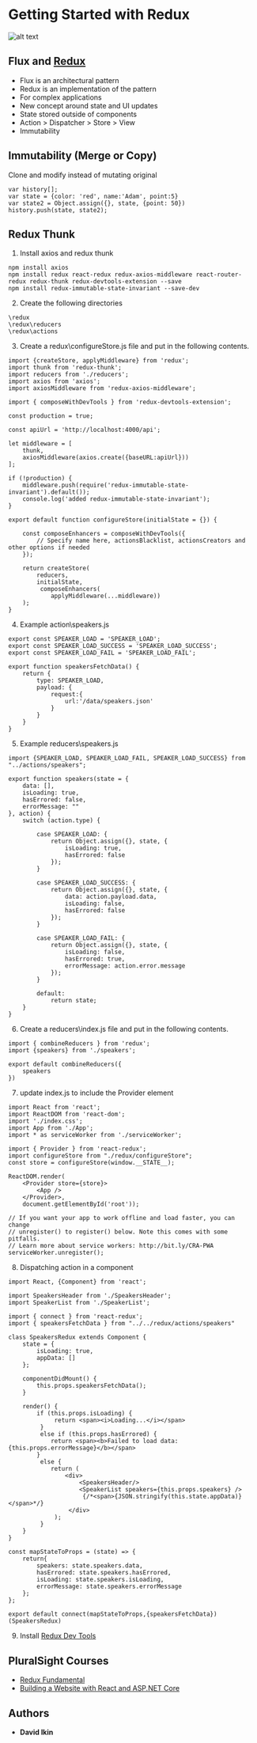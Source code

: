 # Getting Started with Redux

![alt text](redux.jpg "Redux")

## Flux and [Redux](https://redux.js.org)
* Flux is an architectural pattern
* Redux is an implementation of the pattern
* For complex applications
* New concept around state and UI updates
* State stored outside of components
* Action > Dispatcher > Store  > View
* Immutability

## Immutability (Merge or Copy)
Clone and modify instead of mutating original
```
var history[];
var state = {color: 'red', name:'Adam', point:5}
var state2 = Object.assign({}, state, {point: 50})
history.push(state, state2);
```

## Redux Thunk
1. Install axios and redux thunk
```
npm install axios
npm install redux react-redux redux-axios-middleware react-router-redux redux-thunk redux-devtools-extension --save
npm install redux-immutable-state-invariant --save-dev
```
2. Create the following directories
```
\redux
\redux\reducers
\redux\actions
```
3. Create a redux\configureStore.js file and put in the following contents.
```
import {createStore, applyMiddleware} from 'redux';
import thunk from 'redux-thunk';
import reducers from './reducers';
import axios from 'axios';
import axiosMiddleware from 'redux-axios-middleware';

import { composeWithDevTools } from 'redux-devtools-extension';

const production = true;

const apiUrl = 'http://localhost:4000/api';

let middleware = [
    thunk,
    axiosMiddleware(axios.create({baseURL:apiUrl}))
];

if (!production) {
    middleware.push(require('redux-immutable-state-invariant').default());
    console.log('added redux-immutable-state-invariant');
}

export default function configureStore(initialState = {}) {

    const composeEnhancers = composeWithDevTools({
        // Specify name here, actionsBlacklist, actionsCreators and other options if needed
    });

    return createStore(
        reducers,
        initialState,
         composeEnhancers(
            applyMiddleware(...middleware))
    );
}
```
4. Example action\speakers.js
```
export const SPEAKER_LOAD = 'SPEAKER_LOAD';
export const SPEAKER_LOAD_SUCCESS = 'SPEAKER_LOAD_SUCCESS';
export const SPEAKER_LOAD_FAIL = 'SPEAKER_LOAD_FAIL';

export function speakersFetchData() {
    return {
        type: SPEAKER_LOAD,
        payload: {
            request:{
                url:'/data/speakers.json'
            } 
        }
    }
}
```
5. Example reducers\speakers.js
```
import {SPEAKER_LOAD, SPEAKER_LOAD_FAIL, SPEAKER_LOAD_SUCCESS} from "../actions/speakers";

export function speakers(state = {
    data: [],
    isLoading: true,
    hasErrored: false,
    errorMessage: ""
}, action) {
    switch (action.type) {

        case SPEAKER_LOAD: {
            return Object.assign({}, state, {
                isLoading: true,
                hasErrored: false
            });
        }

        case SPEAKER_LOAD_SUCCESS: {
            return Object.assign({}, state, {
                data: action.payload.data,
                isLoading: false,
                hasErrored: false
            });
        }

        case SPEAKER_LOAD_FAIL: {
            return Object.assign({}, state, {
                isLoading: false,
                hasErrored: true,
                errorMessage: action.error.message
            });
        }

        default:
            return state;
    }
}
```
6. Create a reducers\index.js file and put in the following contents.
```
import { combineReducers } from 'redux';
import {speakers} from './speakers';

export default combineReducers({
    speakers
})
```
7. update index.js to include the Provider element
```
import React from 'react';
import ReactDOM from 'react-dom';
import './index.css';
import App from './App';
import * as serviceWorker from './serviceWorker';

import { Provider } from 'react-redux';
import configureStore from "./redux/configureStore";
const store = configureStore(window.__STATE__);

ReactDOM.render(
    <Provider store={store}>
        <App />
    </Provider>, 
    document.getElementById('root'));

// If you want your app to work offline and load faster, you can change
// unregister() to register() below. Note this comes with some pitfalls.
// Learn more about service workers: http://bit.ly/CRA-PWA
serviceWorker.unregister();
```
8. Dispatching action in a component
```
import React, {Component} from 'react';

import SpeakersHeader from './SpeakersHeader';
import SpeakerList from './SpeakerList';

import { connect } from 'react-redux';
import { speakersFetchData } from "../../redux/actions/speakers"

class SpeakersRedux extends Component {
    state = {
        isLoading: true,
        appData: []
    };

    componentDidMount() {
        this.props.speakersFetchData();
    }

    render() {
        if (this.props.isLoading) {
             return <span><i>Loading...</i></span>
         }
         else if (this.props.hasErrored) {
            return <span><b>Failed to load data:{this.props.errorMessage}</b></span>
        }
         else {
            return (
                <div>
                    <SpeakersHeader/>
                    <SpeakerList speakers={this.props.speakers} />
                     {/*<span>{JSON.stringify(this.state.appData)}</span>*/}
                 </div>
             );
         }
    }
} 

const mapStateToProps = (state) => {
    return{
        speakers: state.speakers.data,
        hasErrored: state.speakers.hasErrored,
        isLoading: state.speakers.isLoading,
        errorMessage: state.speakers.errorMessage
    };
};

export default connect(mapStateToProps,{speakersFetchData})(SpeakersRedux)
```
9. Install [Redux Dev Tools](https://chrome.google.com/webstore/detail/redux-devtools/lmhkpmbekcpmknklioeibfkpmmfibljd?hl=en) 

## PluralSight Courses
* [Redux Fundamental](https://app.pluralsight.com/library/courses/redux-fundamentals/table-of-contents)
* [Building a Website with React and ASP.NET Core](https://www.pluralsight.com/courses/aspdotnet-core-react-building-website)

## Authors

* **David Ikin**